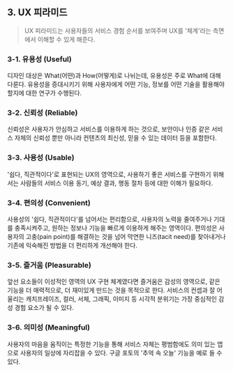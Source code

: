## 3. UX 피라미드



> UX 피라미드는 사용자들의 서비스 경험 순서를 보여주며 UX를 '체계'라는 측면에서 이해할 수 있게 해준다.



### 3-1. 유용성 (Useful)

디자인 대상은 What(어떤)과 How(어떻게)로 나뉘는데, 유용성은 주로 What에 대해 다룬다. 유용성을 증대시키기 위해 사용자에게 어떤 기능, 정보를 어떤 기술을 활용해야할지에 대한 연구가 수행된다.



### 3-2. 신뢰성 (Reliable)

신뢰성은 사용자가 안심하고 서비스를 이용하게 하는 것으로, 보안이나 인증 같은 서비스 자체의 신뢰성 뿐만 아니라 컨텐츠의 최신성, 믿을 수 있는 데이터 등을 포함한다.



### 3-3. 사용성 (Usable)

'쉽다, 직관적이다'로 표현되는 UX의 영역으로, 사용하기 좋은 서비스를 구현하기 위해서는 사람들의 서비스 이용 동기, 예상 결과, 행동 절차 등에 대한 이해가 필요하다. 



### 3-4. 편의성 (Convenient)

사용성의 '쉽다, 직관적이다'를 넘어서는 편리함으로, 사용자의 노력을 줄여주거나 기대를 충족시켜주고, 원하는 정보나 기능을 빠르게 이용하게 해주는 영역이다. 편의성은 사용자의 고충(pain point)를 해결하는 것을 넘어 막연한 니즈(tacit need)를 찾아내거나 기존에 익숙해진 방법을 더 편리하게 개선해야 한다.



### 3-5. 즐거움 (Pleasurable)

앞선 요소들이 이성적인 영역의 UX 구현 체계였다면 즐거움은 감성의 영역으로, 같은 기능을 더 매력적으로, 더 재미있게 만드는 것을 목적으로 한다. 서비스의 컨셉과 잘 어울리는 캐치프레이즈, 컬러, 서체, 그래픽, 이미지 등 시각적 분위기는 가장 중심적인 감성 경험 요소가 될 수 있다.



### 3-6. 의미성 (Meaningful)

사용자의 마음을 움직이는 특정한 기능을 통해 서비스 자체는 평범함에도 의미 있는 앱으로 사용자의 일상에 자리잡을 수 있다. 구글 포토의 '추억 속 오늘' 기능을 예로 들 수 있다.
